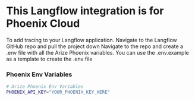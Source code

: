 # This Langflow integration is for Phoenix Cloud

To add tracing to your Langflow application.
Navigate to the Langflow GitHub repo and pull the project down
Navigate to the repo and create a .env file with all the Arize Phoenix variables.
You can use the .env.example as a template to create the .env file

### Phoenix Env Variables
```bash
# Arize Phoenix Env Variables
PHOENIX_API_KEY="YOUR_PHOENIX_KEY_HERE"
```
